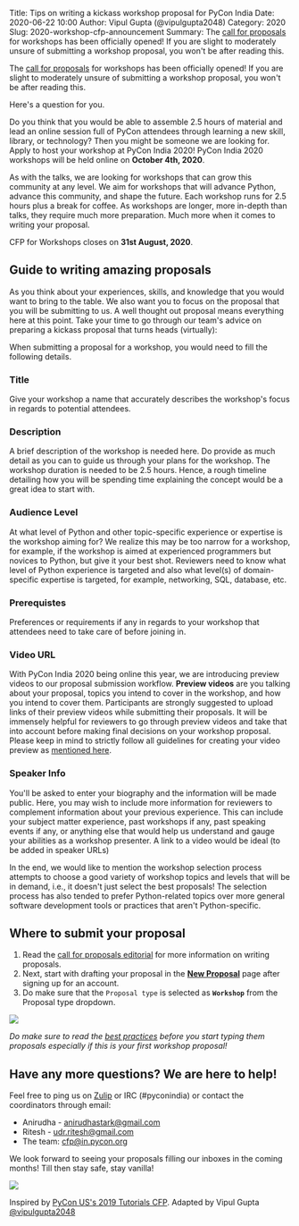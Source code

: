 Title: Tips on writing a kickass workshop proposal for PyCon India
Date: 2020-06-22 10:00
Author: Vipul Gupta (@vipulgupta2048)
Category: 2020
Slug: 2020-workshop-cfp-announcement
Summary: The [call for proposals](https://in.pycon.org/cfp/2020/proposals/) for workshops has been officially opened! If you are slight to moderately unsure of submitting a workshop proposal, you won't be after reading this.

The [call for proposals](https://in.pycon.org/cfp/2020/proposals/) for workshops has been officially opened! If you are slight to moderately unsure of submitting a workshop proposal, you won't be after reading this.

Here's a question for you.

Do you think that you would be able to assemble 2.5 hours of material and lead an online session full of PyCon attendees through learning a new skill, library, or technology? Then you might be someone we are looking for. Apply to host your workshop at PyCon India 2020! PyCon India 2020 workshops will be held online on **October 4th, 2020**.

As with the talks, we are looking for workshops that can grow this community at any level. We aim for workshops that will advance Python, advance this community, and shape the future. Each workshop runs for 2.5 hours plus a break for coffee. As workshops are longer, more in-depth than talks, they require much more preparation. Much more when it comes to writing your proposal.

CFP for Workshops closes on **31st August, 2020**.
 
## Guide to writing amazing proposals

As you think about your experiences, skills, and knowledge that you would want to bring to the table. We also want you to focus on the proposal that you will be submitting to us. A well thought out proposal means everything here at this point. Take your time to go through our team's advice on preparing a kickass proposal that turns heads (virtually):

When submitting a proposal for a workshop, you would need to fill the following details.


### Title

Give your workshop a name that accurately describes the workshop's focus in regards to potential attendees.


### Description

A brief description of the workshop is needed here. Do provide as much detail as you can to guide us through your plans for the workshop. The workshop duration is needed to be 2.5 hours. Hence, a rough timeline detailing how you will be spending time explaining the concept would be a great idea to start with. 


### Audience Level

At what level of Python and other topic-specific experience or expertise is the workshop aiming for? We realize this may be too narrow for a workshop, for example, if the workshop is aimed at experienced programmers but novices to Python, but give it your best shot. Reviewers need to know what level of Python experience is targeted and also what level(s) of domain-specific expertise is targeted, for example, networking, SQL, database, etc.


### Prerequistes

Preferences or requirements if any in regards to your workshop that attendees need to take care of before joining in.


### Video URL

With PyCon India 2020 being online this year, we are introducing preview videos to our proposal submission workflow. **Preview videos** are you talking about your proposal, topics you intend to cover in the workshop, and how you intend to cover them. Participants are strongly suggested to upload links of their preview videos while submitting their proposals. It will be immensely helpful for reviewers to go through preview videos and take that into account before making final decisions on your workshop proposal. Please keep in mind to strictly follow all guidelines for creating your video preview as [mentioned here](https://in.pycon.org/blog/2020/2020-call-for-proposals-announcement.html).


### Speaker Info

You'll be asked to enter your biography and the information will be made public. Here, you may wish to include more information for reviewers to complement information about your previous experience. This can include your subject matter experience, past workshops if any, past speaking events if any, or anything else that would help us understand and gauge your abilities as a workshop presenter. A link to a video would be ideal (to be added in speaker URLs)

In the end, we would like to mention the workshop selection process attempts to choose a good variety of workshop topics and levels that will be in demand, i.e., it doesn't just select the best proposals! The selection process has also tended to prefer Python-related topics over more general software development tools or practices that aren't Python-specific.


## Where to submit your proposal

1. Read the [call for proposals editorial](https://in.pycon.org/cfp/2020/proposals/) for more information on writing proposals. 
2. Next, start with drafting your proposal in the [**New Proposal**](https://in.pycon.org/cfp/2020/proposals/create/) page after signing up for an account. 
3. Do make sure that the `Proposal type` is selected as **`Workshop`** from the Proposal type dropdown.

<div class="text-center">
  <img src="https://media.giphy.com/media/o0vwzuFwCGAFO/giphy.gif">
</div>

*Do make sure to read the [best practices](https://github.com/pythonindia/junction/wiki/Speaker-best-practices) before you start typing them proposals especially if this is your first workshop proposal!*


## Have any more questions? We are here to help!

Feel free to ping us on [Zulip](https://pyconindia.zulipchat.com/) or IRC (#pyconindia) or contact the coordinators through email:

- Anirudha - [anirudhastark@gmail.com](mailto:anirudhastark@gmail.com)
- Ritesh - [udr.ritesh@gmail.com](mailto:udr.ritesh@gmail.com)
- The team: [cfp@in.pycon.org](mailto:cfp@in.pycon.org)

We look forward to seeing your proposals filling our inboxes in the coming months! Till then stay safe, stay vanilla!

<div class="text-center">
  <img src="https://media.giphy.com/media/f0TvnEmF5yPLO/giphy.gif">
</div>

Inspired by [PyCon US's 2019 Tutorials CFP](https://us.pycon.org/2019/speaking/tutorials/). Adapted by Vipul Gupta [@vipulgupta2048](https://twitter.com/vipulgupta2048)
